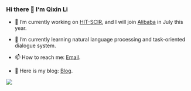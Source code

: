 ### Hi there 👋  I‘m Qixin Li

- 🔭  I’m currently working on [HIT-SCIR](http://ir.hit.edu.cn/), and I will join [Alibaba](https://www.alibabagroup.com/cn/global/home) in July this year.

- 🌱  I’m currently learning natural language processing and task-oriented dialogue system.

- 📫  How to reach me: [Email](mailto:qxli@ir.hit.edu.cn).

- 📝  Here is my blog: [Blog](https://qixinli.github.io/).


<a href="https://QixinLi.github.io/">
  <img align="left" src="https://github-readme-stats.vercel.app/api?username=QixinLi&count_private=true&show_icons=true" />
</a>  

<!--
**QixinLi/QixinLi** is a ✨ _special_ ✨ repository because its `README.md` (this file) appears on your GitHub profile.

Here are some ideas to get you started:

- 🔭 I’m currently working on ...
- 🌱 I’m currently learning ...
- 👯 I’m looking to collaborate on ...
- 🤔 I’m looking for help with ...
- 💬 Ask me about ...
- 📫 How to reach me: ...
- 😄 Pronouns: ...
- ⚡ Fun fact: ...
-->
